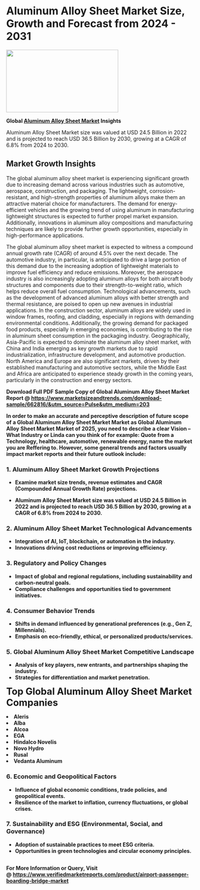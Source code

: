 <H1>Aluminum Alloy Sheet Market Size, Growth and Forecast from 2024 - 2031</H1><img class="aligncenter size-medium wp-image-584254" src="https://thirdeyenews.in/wp-content/uploads/2024/09/Global-Market-Research-300x168.jpeg" alt="" width="300" height="168" /><p><strong>Global&nbsp;<a href="https://www.marketsizeandtrends.com/download-sample/662816/&amp;utm_source=Pulse&amp;utm_medium=203">Aluminum Alloy Sheet Market</a> Insights</strong></p><p>Aluminum Alloy Sheet Market size was valued at USD 24.5 Billion in 2022 and is projected to reach USD 36.5 Billion by 2030, growing at a CAGR of 6.8% from 2024 to 2030.</p><p><h2>Market Growth Insights</h2> <p>The global aluminum alloy sheet market is experiencing significant growth due to increasing demand across various industries such as automotive, aerospace, construction, and packaging. The lightweight, corrosion-resistant, and high-strength properties of aluminum alloys make them an attractive material choice for manufacturers. The demand for energy-efficient vehicles and the growing trend of using aluminum in manufacturing lightweight structures is expected to further propel market expansion. Additionally, innovations in aluminum alloy compositions and manufacturing techniques are likely to provide further growth opportunities, especially in high-performance applications.</p> <p><strong></strong></p> <p>The global aluminum alloy sheet market is expected to witness a compound annual growth rate (CAGR) of around 4.5% over the next decade. The automotive industry, in particular, is anticipated to drive a large portion of this demand due to the increasing adoption of lightweight materials to improve fuel efficiency and reduce emissions. Moreover, the aerospace industry is also increasingly adopting aluminum alloys for both aircraft body structures and components due to their strength-to-weight ratio, which helps reduce overall fuel consumption. Technological advancements, such as the development of advanced aluminum alloys with better strength and thermal resistance, are poised to open up new avenues in industrial applications. In the construction sector, aluminum alloys are widely used in window frames, roofing, and cladding, especially in regions with demanding environmental conditions. Additionally, the growing demand for packaged food products, especially in emerging economies, is contributing to the rise in aluminum sheet consumption in the packaging industry. Geographically, Asia-Pacific is expected to dominate the aluminum alloy sheet market, with China and India emerging as key growth markets due to rapid industrialization, infrastructure development, and automotive production. North America and Europe are also significant markets, driven by their established manufacturing and automotive sectors, while the Middle East and Africa are anticipated to experience steady growth in the coming years, particularly in the construction and energy sectors. <p><strong></p><p><span class=""><strong>Download Full PDF Sample Copy of Global Aluminum Alloy Sheet Market Report</strong> @ <a href="https://www.marketsizeandtrends.com/download-sample/662816/&amp;utm_source=Pulse&amp;utm_medium=203" target="_blank">https://www.marketsizeandtrends.com/download-sample/662816/&amp;utm_source=Pulse&amp;utm_medium=203</a></span></p><p>In order to make an accurate and perceptive description of future scope of a Global&nbsp;Aluminum Alloy Sheet Market Market as Global&nbsp;Aluminum Alloy Sheet Market Market of 2025, you need to describe a clear Vision &ndash; What Industry or Linda can you think of for example: Quote from a Technology, healthcare, automotive, renewable energy, name the market you are Reffering to. However, some general trends and factors usually impact market reports and their future outlook include:</p><h3>1.&nbsp;<strong>Aluminum Alloy Sheet Market Growth Projections</strong></h3><ul><li>Examine market size trends, revenue estimates and CAGR (Compounded Annual Growth Rate) projections.</li><li><p>Aluminum Alloy Sheet Market size was valued at USD 24.5 Billion in 2022 and is projected to reach USD 36.5 Billion by 2030, growing at a CAGR of 6.8% from 2024 to 2030.</p></li></ul><h3>2.&nbsp;<strong>Aluminum Alloy Sheet Market Technological Advancements</strong></h3><ul><li>Integration of AI, IoT, blockchain, or automation in the industry.</li><li>Innovations driving cost reductions or improving efficiency.</li></ul><h3>3.&nbsp;<strong>Regulatory and Policy Changes</strong></h3><ul><li>Impact of global and regional regulations, including sustainability and carbon-neutral goals.</li><li>Compliance challenges and opportunities tied to government initiatives.</li></ul><h3>4.&nbsp;<strong>Consumer Behavior Trends</strong></h3><ul><li>Shifts in demand influenced by generational preferences (e.g., Gen Z, Millennials).</li><li>Emphasis on eco-friendly, ethical, or personalized products/services.</li></ul><h3>5.&nbsp;<strong>Global Aluminum Alloy Sheet Market Competitive Landscape</strong></h3><ul><li>Analysis of key players, new entrants, and partnerships shaping the industry.</li><li>Strategies for differentiation and market penetration.</li></ul><p data-pm-slice="1 1 []"><span style="color: inherit; font-family: inherit; font-size: 25px;">Top Global Aluminum Alloy Sheet Market Companies</span></p><div class="" data-test-id=""><p><li>Aleris</li><li> Alba</li><li> Alcoa</li><li> EGA</li><li> Hindalco Novelis</li><li> Novo Hydro</li><li> Rusal</li><li> Vedanta Aluminum</li></p></div><h3>6.&nbsp;<strong>Economic and Geopolitical Factors</strong></h3><ul><li>Influence of global economic conditions, trade policies, and geopolitical events.</li><li>Resilience of the market to inflation, currency fluctuations, or global crises.</li></ul><h3>7.&nbsp;<strong>Sustainability and ESG (Environmental, Social, and Governance)</strong></h3><ul><li>Adoption of sustainable practices to meet ESG criteria.</li><li>Opportunities in green technologies and circular economy principles.</li></ul><h2><strong style="font-size: 14px;">For More Information or Query, Visit @&nbsp;</strong><a style="background-color: #ffffff; font-size: 14px;" href="https://www.marketsizeandtrends.com/report/aluminum-alloy-sheet-market/" target="_blank">https://www.verifiedmarketreports.com/product/airport-passenger-boarding-bridge-market</a></h2>

